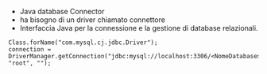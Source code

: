 - Java database Connector
- ha bisogno di un driver chiamato connettore
- Interfaccia Java per la connessione e la gestione di database relazionali.

```java:
Class.forName("com.mysql.cj.jdbc.Driver");  
connection = DriverManager.getConnection("jdbc:mysql://localhost:3306/<NomeDatabase>", "root", "");

```
